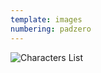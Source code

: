```yaml
---
template: images
numbering: padzero
---
```


![Characters List](../../_Images/v02/Illust05.png#.insert)
